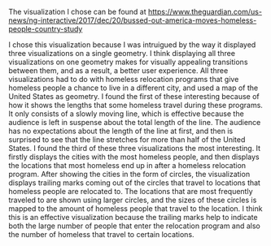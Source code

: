 The visualization I chose can be found at https://www.theguardian.com/us-news/ng-interactive/2017/dec/20/bussed-out-america-moves-homeless-people-country-study

I chose this visualization because I was intruigued by the way it displayed three visualizations on a single geometry. I think displaying all three visualizations on one geometry makes for visually appealing transitions between them, and as a result, a better user experience. All three visualizations had to do with homeless relocation programs that give homeless people a chance to live in a different city, and used a map of the United States as geometry. I found the first of these interesting because of how it shows the lengths that some homeless travel during these programs. It only consists of a slowly moving line, which is effective because the audience is left in suspense about the total length of the line. The audience has no expectations about the length of the line at first, and then is surprised to see that the line stretches for more than half of the United States. I found the third of these three visualizations the most interesting. It firstly displays the cities with the most homeless people, and then displays the locations that most homeless end up in after a homeless relocation program. After showing the cities in the form of circles, the visualization displays trailing marks coming out of the circles that travel to locations that homeless people are relocated to. The locations that are most frequently traveled to are shown using larger circles, and the sizes of these circles is mapped to the amount of homeless people that travel to the location. I think this is an effective visualization because the trailing marks help to indicate both the large number of people that enter the relocation program and also the number of homeless that travel to certain locations.
